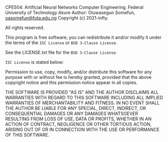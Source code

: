 CPE504: Artificial Neural Networks
Computer Engineering. Federal University of Technology Akure
Author: Oluwasegun Somefun, oasomefun@futa.edu.ng
Copyright (c) 2021-infty. 

All rights reserved.

This program is free software; you can redistribute it and/or modify
it under the terms of the `ISC License` or `BSD 3-Clause License`.

See the LICENSE.txt file for the `BSD 3-Clause License`.

`ISC License` is stated below:

Permission to use, copy, modify, and/or distribute this software for any
purpose with or without fee is hereby granted, provided that the above
copyright notice and this permission notice appear in all copies.

THE SOFTWARE IS PROVIDED "AS IS" AND THE AUTHOR DISCLAIMS ALL WARRANTIES
WITH REGARD TO THIS SOFTWARE INCLUDING ALL IMPLIED WARRANTIES OF
MERCHANTABILITY AND FITNESS. IN NO EVENT SHALL THE AUTHOR BE LIABLE FOR
ANY SPECIAL, DIRECT, INDIRECT, OR CONSEQUENTIAL DAMAGES OR ANY DAMAGES
WHATSOEVER RESULTING FROM LOSS OF USE, DATA OR PROFITS, WHETHER IN AN
ACTION OF CONTRACT, NEGLIGENCE OR OTHER TORTIOUS ACTION, ARISING OUT OF
OR IN CONNECTION WITH THE USE OR PERFORMANCE OF THIS SOFTWARE.

